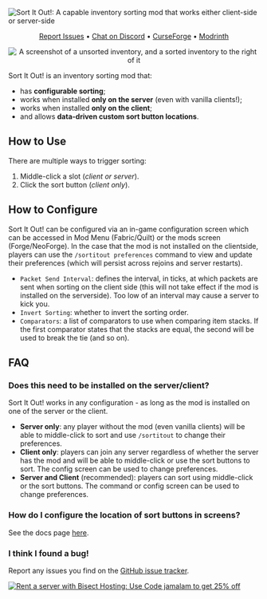 ![Sort It Out!: A capable inventory sorting mod that works either client-side or server-side](https://cdn.jamalam.tech/mod-assets/sort-it-out-banner.png)

<div align="center">

[Report Issues](https://github.com/JamCoreModding/sort-it-out) • [Chat on Discord](https://discord.jamalam.tech) • [CurseForge](https://curseforge.com/minecraft/mc-mods/sort-it-out) • [Modrinth](https://modrinth.com/mod/sort-it-out)

</div>

<div align="center">

![A screenshot of a unsorted inventory, and a sorted inventory to the right of it](https://cdn.jamalam.tech/mod-assets/sort-it-out-screenshot.png)

</div>

Sort It Out! is an inventory sorting mod that:

- has **configurable sorting**;
- works when installed **only on the server** (even with vanilla clients!);
- works when installed **only on the client**;
- and allows **data-driven custom sort button locations**. 

## How to Use

There are multiple ways to trigger sorting:

1. Middle-click a slot (_client or server_).
2. Click the sort button (_client only_).

## How to Configure

Sort It Out! can be configured via an in-game configuration screen which can be accessed in Mod Menu (Fabric/Quilt) or the mods screen (Forge/NeoForge). In the case that the mod is not installed on the clientside, players can use the `/sortitout preferences` command to view and update their preferences (which will persist across rejoins and server restarts).

- `Packet Send Interval`: defines the interval, in ticks, at which packets are sent when sorting on the client side (this will not take effect if the mod is installed on the serverside). Too low of an interval may cause a server to kick you.
- `Invert Sorting`: whether to invert the sorting order.
- `Comparators`: a list of comparators to use when comparing item stacks. If the first comparator states that the stacks are equal, the second will be used to break the tie (and so on).

## FAQ

### Does this need to be installed on the server/client?

Sort It Out! works in any configuration - as long as the mod is installed on one of the server or the client.

- **Server only**: any player without the mod (even vanilla clients) will be able to middle-click to sort and use `/sortitout` to change their preferences.
- **Client only**: players can join any server regardless of whether the server has the mod and will be able to middle-click or use the sort buttons to sort. The config screen can be used to change preferences.
- **Server and Client** (recommended): players can sort using middle-click or the sort buttons. The command or config screen can be used to change preferences.

### How do I configure the location of sort buttons in screens?

See the docs page [here](https://docs.jamalam.tech/sort-it-out/customizing-sort-buttons/#adding-a-custom-definition).

### I think I found a bug!

Report any issues you find on the [GitHub issue tracker](https://github.com/JamCoreModding/sort-it-out/issues).

[![Rent a server with Bisect Hosting: Use Code jamalam to get 25% off](https://www.bisecthosting.com/partners/custom-banners/e0cc6668-0d29-40ff-9820-4d4f5433198a.webp)](https://bisecthosting.com/jamalam)